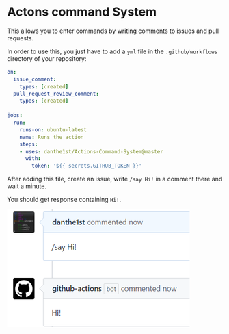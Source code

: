 # Actons command System

This allows you to enter commands by writing comments to issues and pull requests.

In order to use this, you just have to add a `yml` file in the `.github/workflows` directory of your repository:

```yaml
on: 
  issue_comment:
    types: [created]
  pull_request_review_comment:
    types: [created]

jobs:
  run:
    runs-on: ubuntu-latest
    name: Runs the action
    steps:
    - uses: danthe1st/Actions-Command-System@master
      with:
        token: '${{ secrets.GITHUB_TOKEN }}'
```

After adding this file, create an issue, write `/say Hi!` in a comment there and wait a minute.

You should get response containing `Hi!`.

![screenshot](https://raw.githubusercontent.com/danthe1st/Actions-Command-System/master/.github/resc/Hi.png)
